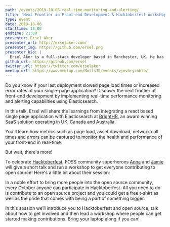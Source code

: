 ```yaml
---
path: /events/2019-10-08-real-time-monitoring-and-alerting/
title: 'Next Frontier in Front-end Development & Hacktoberfest Workshop'
type: event
date: 2019-10-08
starttime: 18:00
endtime: 21:00
presenter: Ersel Aker
presenter_url: http://erselaker.com/
presenter_img: https://github.com/ersel.png
presenter_bio: |
  Ersel Aker is a full-stack developer based in Manchester, UK. He has been working with FinTech and SaaS startups using Python, Nodejs and React. He is the author of [Spotify terminal client library](https://github.com/ersel/spotify-cli-mac) and contributor to various open source projects. He organizes [Microservices Manchester meetup](http://microservicesmanchester.com/) quarterly and teaches JavaScript at a local part-time coding bootcamp.
github_url: https://github.com/ersel
twitter_url: https://twitter.com/erselaker
meetup_url: https://www.meetup.com/NottsJS/events/vjnvhryznblb/
---
```


Do you know if your last deployment slowed page load times or increased error rates of your single-page application? Discover the next frontier of front-end development by implementing real-time performance monitoring and alerting capabilities using Elasticsearch.

In this talk, Ersel will share the learnings from integrating a react based single page application with Elasticsearch at [BrightHR](https://www.brighthr.com/), an award winning SaaS solution operating in UK, Canada and Australia.

You'll learn how metrics such as page load, asset download, network call times and errors can be captured to monitor the health and performance of your front-end in real-time.

But wait, there's more!

To celebrate [Hacktoberfest](https://hacktoberfest.digitalocean.com/), FOSS community superheroes [Anna](https://twitter.com/anna_hax) and [Jamie](https://twitter.com/jamietanna) will give a short talk and run a workshop to get everyone contributing to open source! Here's a little bit about their session:

In a noble effort to bring more people into the open source community, every October anyone can participate in Hacktoberfest. All you need to do is contribute to an open source project and you could get a free t-shirt as well as the pride that comes with being a part of something bigger.

In this session we’ll introduce you to Hacktoberfest and open source, talk about how to get involved and then lead a workshop where people can get started making contributions. Bring your laptop along if you can!
